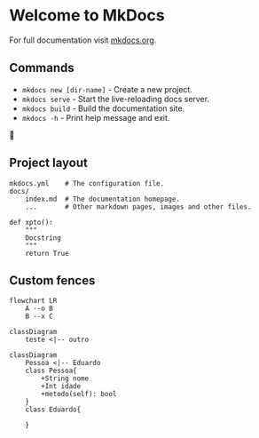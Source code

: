 # Welcome to MkDocs

For full documentation visit [mkdocs.org](https://www.mkdocs.org).

## Commands

* `mkdocs new [dir-name]` - Create a new project.
* `mkdocs serve` - Start the live-reloading docs server.
* `mkdocs build` - Build the documentation site.
* `mkdocs -h` - Print help message and exit.


:snake: 

## Project layout

    mkdocs.yml    # The configuration file.
    docs/
        index.md  # The documentation homepage.
        ...       # Other markdown pages, images and other files.


```{.py3 hl_lines="1-3" linenums="55" title="arquivo.py"}
def xpto():
    """
    Docstring
    """
    return True
```
## Custom fences
```mermaid
flowchart LR
    A --o B
    B --x C
```


```mermaid
classDiagram
    teste <|-- outro
```

```mermaid
classDiagram
    Pessoa <|-- Eduardo
    class Pessoa{
        +String nome
        +Int idade
        +metodo(self): bool
    }
    class Eduardo{
        
    }
```